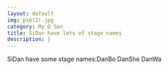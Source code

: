 ```yaml
---
layout: default
img: psb(2).jpg
category: My Q Son
title: SiDan have lots of stage names
description: |
---
```

SiDan have some stage names:DanBo
                            DanShe
                            DanWa
